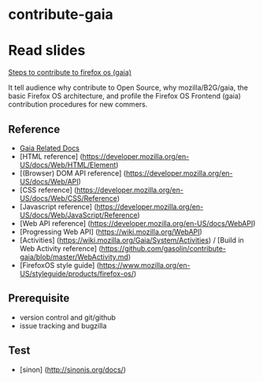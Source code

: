 contribute-gaia
===============

# Read slides

[Steps to contribute to firefox os (gaia)](http://www.slideshare.net/gasolin/steps-to-contribute-to-firefox-os-2)

It tell audience why contribute to Open Source, why mozilla/B2G/gaia, the basic Firefox OS architecture, 
and profile the Firefox OS Frontend (gaia) contribution procedures for new commers.

## Reference

* [Gaia Related Docs](https://developer.mozilla.org/en-US/docs/Mozilla/Firefox_OS/Platform/Gaia)
* [HTML reference] (https://developer.mozilla.org/en-US/docs/Web/HTML/Element)
* [(Browser) DOM API reference] (https://developer.mozilla.org/en-US/docs/Web/API)
* [CSS reference] (https://developer.mozilla.org/en-US/docs/Web/CSS/Reference)
* [Javascript reference] (https://developer.mozilla.org/en-US/docs/Web/JavaScript/Reference)
* [Web API reference] (https://developer.mozilla.org/en-US/docs/WebAPI)
* [Progressing Web API] (https://wiki.mozilla.org/WebAPI)
* [Activities] (https://wiki.mozilla.org/Gaia/System/Activities) / [Build in Web Activity reference] (https://github.com/gasolin/contribute-gaia/blob/master/WebActivity.md)
* [FirefoxOS style guide] (https://www.mozilla.org/en-US/styleguide/products/firefox-os/)

## Prerequisite

* version control and git/github
* issue tracking and bugzilla

## Test

* [sinon] (http://sinonjs.org/docs/)

